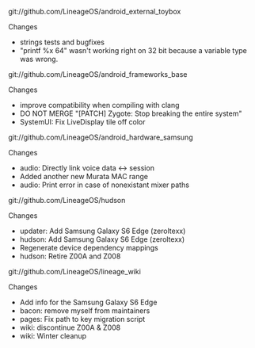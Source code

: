 
git://github.com/LineageOS/android_external_toybox

Changes
- strings tests and bugfixes
- "printf %x 64" wasn't working right on 32 bit because a variable type was wrong.

git://github.com/LineageOS/android_frameworks_base

Changes
- improve compatibility when compiling with clang
- DO NOT MERGE "[PATCH] Zygote: Stop breaking the entire system"
- SystemUI: Fix LiveDisplay tile off color

git://github.com/LineageOS/android_hardware_samsung

Changes
- audio: Directly link voice data <-> session
- Added another new Murata MAC range
- audio: Print error in case of nonexistant mixer paths

git://github.com/LineageOS/hudson

Changes
- updater: Add Samsung Galaxy S6 Edge (zeroltexx)
- hudson: Add Samsung Galaxy S6 Edge (zeroltexx)
- Regenerate device dependency mappings
- hudson: Retire Z00A and Z008

git://github.com/LineageOS/lineage_wiki

Changes
- Add info for the Samsung Galaxy S6 Edge
- bacon: remove myself from maintainers
- pages: Fix path to key migration script
- wiki: discontinue Z00A & Z008
- wiki: Winter cleanup
